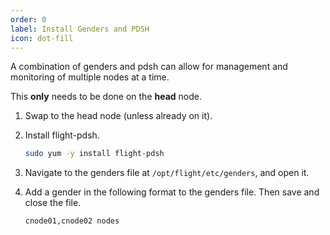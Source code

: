 ```yaml
---
order: 0
label: Install Genders and PDSH
icon: dot-fill
---
```


A combination of genders and pdsh can allow for management and monitoring of multiple nodes at a time. 


This **only** needs to be done on the **head** node.

1. Swap to the head node (unless already on it).

2. Install flight-pdsh.
	```bash
	sudo yum -y install flight-pdsh
	```

3. Navigate to the genders file at `/opt/flight/etc/genders`, and open it.

4. Add a gender in the following format to the genders file. Then save and close the file.
	```
	cnode01,cnode02 nodes
	```